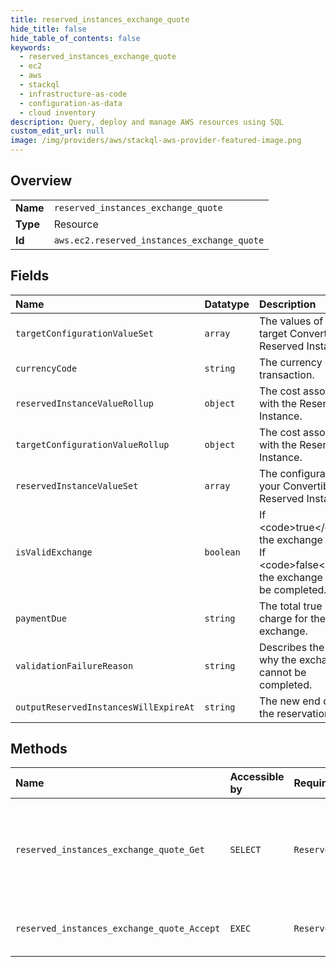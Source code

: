 ```yaml
---
title: reserved_instances_exchange_quote
hide_title: false
hide_table_of_contents: false
keywords:
  - reserved_instances_exchange_quote
  - ec2
  - aws    
  - stackql
  - infrastructure-as-code
  - configuration-as-data
  - cloud inventory
description: Query, deploy and manage AWS resources using SQL
custom_edit_url: null
image: /img/providers/aws/stackql-aws-provider-featured-image.png
---
```

  
    

## Overview
<table><tbody>
<tr><td><b>Name</b></td><td><code>reserved_instances_exchange_quote</code></td></tr>
<tr><td><b>Type</b></td><td>Resource</td></tr>
<tr><td><b>Id</b></td><td><code>aws.ec2.reserved_instances_exchange_quote</code></td></tr>
</tbody></table>

## Fields
| Name | Datatype | Description |
|:-----|:---------|:------------|
| `targetConfigurationValueSet` | `array` | The values of the target Convertible Reserved Instances. |
| `currencyCode` | `string` | The currency of the transaction. |
| `reservedInstanceValueRollup` | `object` | The cost associated with the Reserved Instance. |
| `targetConfigurationValueRollup` | `object` | The cost associated with the Reserved Instance. |
| `reservedInstanceValueSet` | `array` | The configuration of your Convertible Reserved Instances. |
| `isValidExchange` | `boolean` | If &lt;code&gt;true&lt;/code&gt;, the exchange is valid. If &lt;code&gt;false&lt;/code&gt;, the exchange cannot be completed. |
| `paymentDue` | `string` | The total true upfront charge for the exchange. |
| `validationFailureReason` | `string` | Describes the reason why the exchange cannot be completed. |
| `outputReservedInstancesWillExpireAt` | `string` | The new end date of the reservation term. |
## Methods
| Name | Accessible by | Required Params | Description |
|:-----|:--------------|:----------------|:------------|
| `reserved_instances_exchange_quote_Get` | `SELECT` | `ReservedInstanceId` | Returns a quote and exchange information for exchanging one or more specified Convertible Reserved Instances for a new Convertible Reserved Instance. If the exchange cannot be performed, the reason is returned in the response. Use &lt;a&gt;AcceptReservedInstancesExchangeQuote&lt;/a&gt; to perform the exchange. |
| `reserved_instances_exchange_quote_Accept` | `EXEC` | `ReservedInstanceId` | Accepts the Convertible Reserved Instance exchange quote described in the &lt;a&gt;GetReservedInstancesExchangeQuote&lt;/a&gt; call. |
